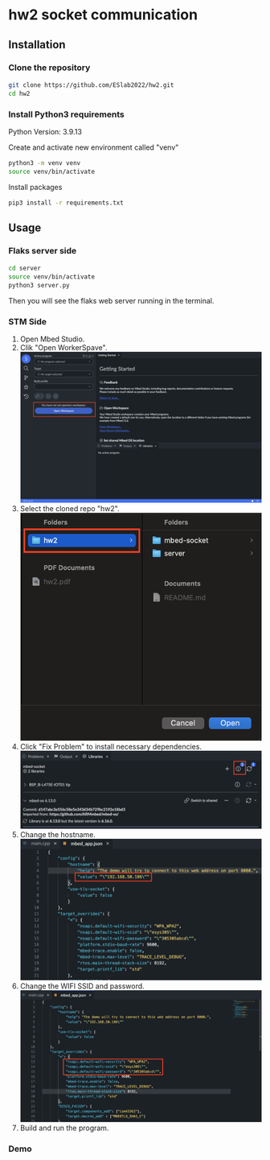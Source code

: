 # hw2 socket communication

## Installation

### Clone the repository

```bash
git clone https://github.com/ESlab2022/hw2.git
cd hw2
```

### Install Python3 requirements

Python Version: 3.9.13

Create and activate new environment called "venv"

```bash
python3 -m venv venv
source venv/bin/activate
```

Install packages

```bash
pip3 install -r requirements.txt
```

## Usage

### Flaks server side

```bash
cd server
source venv/bin/activate
python3 server.py
```

Then you will see the flaks web server running in the terminal.

### STM Side

1. Open Mbed Studio.
2. Clik "Open WorkerSpave".
   <img src="docs/open_workspace.png" >
3. Select the cloned repo "hw2".
   <img src="docs/select_repo.png" >
4. Click "Fix Problem" to install necessary dependencies.
   <img src="docs/click_fix_problem.png" >
5. Change the hostname.
   <img src="docs/change_hostname.png" >
6. Change the WIFI SSID and password.
   <img src="docs/change_wifi_identities.png" >
7. Build and run the program.

### Demo
